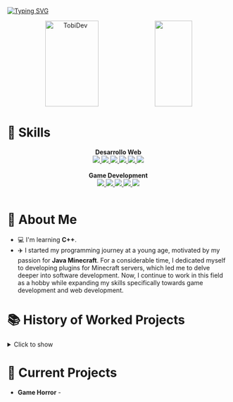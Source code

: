 [![Typing SVG](https://readme-typing-svg.demolab.com?font=Fira+Code&pause=1000&color=4CAF50&center=true&width=435&lines=Hello%2C+my+name+is+TobiDev;I%C2%B4m+17+years+old;I%C2%B4m+a+Game+Developer;I%C2%B4m+a+Web+Developer)](https://git.io/typing-svg)

<div align="center">
  <img width="49%" height="195px" src="https://github-readme-stats.vercel.app/api?username=tobidev1&show_icons=true&count_private=true&hide_border=true&title_color=4CAF50&icon_color=00bfbf&text_color=4CAF50&bg_color=0d1117" alt="TobiDev"/>
  <img width="41%" height="195px" src="https://github-readme-stats.vercel.app/api/top-langs/?username=tobidev1&layout=compact&hide_border=true&title_color=4CAF50&text_color=4CAF50&bg_color=0d1117"/>
</div>

# 🌟 Skills
<div style="display: flex; flex-direction: column; align-items: center;">
  <strong>Desarrollo Web</strong>
  <div>
    <a href="https://skillicons.dev">
      <img src="https://skillicons.dev/icons?i=css"/>
      <img src="https://skillicons.dev/icons?i=js"/>
      <img src="https://skillicons.dev/icons?i=html"/>
      <img src="https://skillicons.dev/icons?i=tailwind"/>
      <img src="https://skillicons.dev/icons?i=react"/>
      <img src="https://skillicons.dev/icons?i=astro"/>
    </a>
  </div>
  <br />
  <strong>Game Development</strong>
  <div>
    <a href="https://skillicons.dev">
      <img src="https://skillicons.dev/icons?i=godot" />
      <img src="https://skillicons.dev/icons?i=unity" />
      <img src="https://skillicons.dev/icons?i=unrealengine" />
      <img src="https://skillicons.dev/icons?i=blender" />
      <img src="https://skillicons.dev/icons?i=cpp"/>
      <!--<img src="https://skillicons.dev/icons?i=cs"/>-->
    </a>
  </div>
</div>

<br />

# 🤵 About Me
- 💻 I'm learning **C++**.
- ✈️ I started my programming journey at a young age, motivated by my passion for **Java Minecraft**. For a considerable time, I dedicated myself to developing plugins for Minecraft servers, which led me to delve deeper into software development. Now, I continue to work in this field as a hobby while expanding my skills specifically towards game development and web development.

# 📚 History of Worked Projects
<details>
   <summary>Click to show</summary>
   <ul>
     <li>⚔ Olympus Network - A Minecraft PvP Network based on HCF (Developer)</li>
     <li>⚔ DixPvP Network - A Minecraft PvP Network based on HCF (Developer)</li>
     <li>⚔ CentryHCF Network - A Minecraft PvP Network based on HCF (Developer)</li>
     <li>⚔ MininMC Network - A Minecraft PvP Network based on HCF (Developer)</li>
     <li>⚔ LivePvP Network - A Minecraft PvP Network based on HCF (Developer)</li>
     <li>⚔ ZenithMC Network - A Minecraft PvP Network based on HCF (Developer)</li>
     <li>⚔ InfernalMC Network - A Minecraft PvP Network based on HCF (Developer/Owner)</li>
     <li>⚔ SharkMC Network - A Minecraft PvP Network based on HCF & PvP Community (Developer)</li>
     <li>⚔ MoonWolf Network - A Minecraft PvP Network based on HCF (Developer)</li>
     <li>⚔ WaveHCF Network - A Minecraft PvP Network based on HCF (Developer)</li>
     <li>⚔ EvilMC Network - A Minecraft PvP Network based on HCF (Developer)</li>
     <li>⚔ AtlasMC Network - A Minecraft PvP And MineGames Network (Developer)</li>
   </ul>
</details>

# 🥂 Current Projects
- **Game Horror** - 
